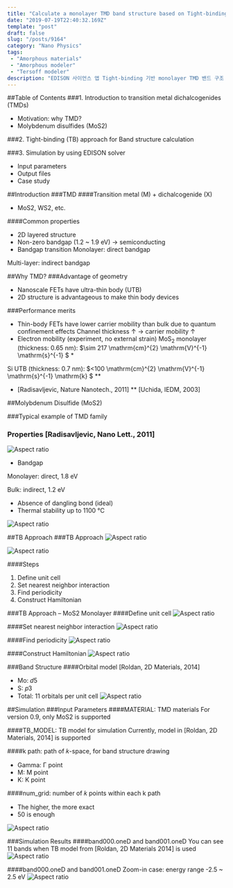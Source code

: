 ```yaml
---
title: "Calculate a monolayer TMD band structure based on Tight-binding/Tight-binding 기반 monolayer TMD 밴드 구조 계산 Monolayer TMD의 밴드 구조를 tight-binding 방법으로 계산/확인"
date: "2019-07-19T22:40:32.169Z"
template: "post"
draft: false
slug: "/posts/9164"
category: "Nano Physics"
tags: 
 - "Amorphous materials"
 - "Amorphous modeler"
 - "Tersoff modeler"
description: "EDISON 사이언스 앱 Tight-binding 기반 monolayer TMD 밴드 구조 계산 Monolayer TMD의 밴드 구조를 tight-binding 방법으로 계산 및 확인"
---
```


##Table of Contents
###1. Introduction to transition metal dichalcogenides (TMDs) 
- Motivation: why TMD?
- Molybdenum disulfides (MoS2)

###2. Tight-binding (TB) approach for Band structure calculation

###3. Simulation by using EDISON solver 
- Input parameters
- Output files
- Case study


##Introduction
###TMD
####Transition metal (M) + dichalcogenide (X) 
- MoS2, WS2, etc.

####Common properties
- 2D layered structure
- Non-zero bandgap (1.2 ~ 1.9 eV) $\rightarrow$ semiconducting
- Bandgap transition
Monolayer: direct bandgap 

Multi-layer: indirect bandgap


##Why TMD?
###Advantage of geometry
- Nanoscale FETs have ultra-thin body (UTB)
- 2D structure is advantageous to make thin body devices

###Performance merits
- Thin-body FETs have lower carrier mobility than bulk due to quantum confinement effects
Channel thickness ↑ $\rightarrow$ carrier mobility ↑
- Electron mobility (experiment, no external strain)
$\mathrm{MoS}_{2}$ monolayer (thickness: 0.65 nm):  $\sim 217 \mathrm{cm}^{2} \mathrm{V}^{-1} \mathrm{s}^{-1} $ *

Si UTB (thickness: 0.7 nm): $<100 \mathrm{cm}^{2} \mathrm{V}^{-1} \mathrm{s}^{-1} \mathrm{k} $ **

* [Radisavljevic, Nature Nanotech., 2011] ** [Uchida, IEDM, 2003]


##Molybdenum Disulfide (MoS2)

###Typical example of TMD family 

### Properties [Radisavljevic, Nano Lett., 2011]
![Aspect ratio](/media/POST/9164/0.jpg)

- Bandgap

Monolayer: direct, 1.8 eV 

Bulk: indirect, 1.2 eV

- Absence of dangling bond (ideal) 
- Thermal stability up to 1100 °C

![Aspect ratio](/media/POST/9163/1.jpg)

##TB Approach
###TB Approach
![Aspect ratio](/media/POST/9163/2.jpg)

![Aspect ratio](/media/POST/9163/3.jpg)


####Steps
1. Define unit cell
2. Set nearest neighbor interaction
3. Find periodicity
4. Construct Hamiltonian


###TB Approach – MoS2 Monolayer
####Define unit cell
![Aspect ratio](/media/POST/9163/4.jpg)

####Set nearest neighbor interaction
![Aspect ratio](/media/POST/9163/5.jpg)

####Find periodicity
![Aspect ratio](/media/POST/9163/6.jpg)

####Construct Hamiltonian
![Aspect ratio](/media/POST/9163/7.jpg)


###Band Structure
####Orbital model [Roldan, 2D Materials, 2014] 
- Mo: 𝑑5
- S: 𝑝3
- Total: 11 orbitals per unit cell
![Aspect ratio](/media/POST/9163/8.jpg)

##Simulation
###Input Parameters
####MATERIAL: TMD materials
For version 0.9, only MoS2 is supported

####TB_MODEL: TB model for simulation
Currently, model in [Roldan, 2D Materials, 2014] is supported

####k path: path of 𝑘-space, for band structure drawing 
- Gamma: Γ point
- M: M point 
- K: K point

####num_grid: number of 𝑘 points within each k path
- The higher, the more exact 
- 50 is enough

![Aspect ratio](/media/POST/9163/9.jpg)


###Simulation Results
####band000.oneD and band001.oneD
You can see 11 bands when TB model from [Roldan, 2D Materials 2014] is used
![Aspect ratio](/media/POST/9163/10.jpg)


####band000.oneD and band001.oneD
Zoom-in case: energy range -2.5 ~ 2.5 eV
![Aspect ratio](/media/POST/9163/11.jpg)

 
